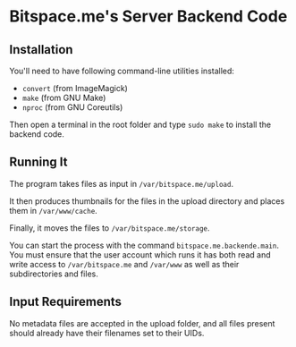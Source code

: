 # Bitspace.me's Server Backend Code

## Installation

You'll need to have following command-line utilities installed:
- `convert` (from ImageMagick)
- `make` (from GNU Make)
- `nproc` (from GNU Coreutils)

Then open a terminal in the root folder and type `sudo make` to install the
backend code.

## Running It

The program takes files as input in `/var/bitspace.me/upload`.

It then produces thumbnails for the files in the upload directory and places
them in `/var/www/cache`.

Finally, it moves the files to `/var/bitspace.me/storage`.

You can start the process with the command `bitspace.me.backende.main`. You
must ensure that the user account which runs it has both read and write access
to `/var/bitspace.me` and `/var/www` as well as their subdirectories and files.

## Input Requirements

No metadata files are accepted in the upload folder, and all files present
should already have their filenames set to their UIDs.